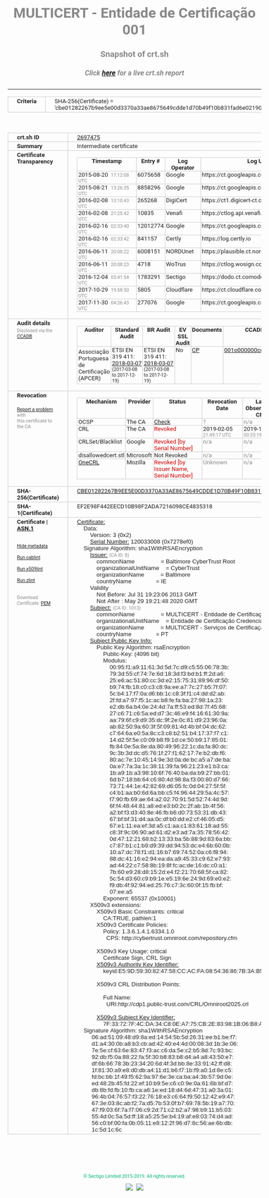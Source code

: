 # MULTICERT - Entidade de Certificação 001
### Snapshot of crt.sh
##### Click [here](https://crt.sh/?q=CBE01282267B9EE5E00D3370A33AE8675649CDDE1D70B49F10B831FAD6E02190) for a live crt.sh report

---
<!DOCTYPE HTML PUBLIC "-//W3C//DTD HTML 4.0 Transitional//EN">
<HTML>
<HEAD>
  <META http-equiv="Content-Type" content="text/html; charset=UTF-8">
  <TITLE>crt.sh | cbe01282267b9ee5e00d3370a33ae8675649cdde1d70b49f10b831fad6e02190</TITLE>
  <META name="description" content="Free CT Log Certificate Search Tool from Sectigo (formerly Comodo CA)">
  <META name="keywords" content="crt.sh, CT, Certificate Transparency, Certificate Search, SSL Certificate, Sectigo, Comodo CA">
  <LINK href="//fonts.googleapis.com/css?family=Roboto+Mono|Roboto:400,400i,700,700i" rel="stylesheet">
  <STYLE type="text/css">
    a {
      white-space: nowrap;
    }
    body {
      color: #888888;
      font: 12pt Roboto, sans-serif;
      padding-top: 10px;
      text-align: center
    }
    form {
      margin: 0px
    }
    span {
      border-radius: 10px
    }
    span.heading {
      color: #888888;
      font: 12pt Roboto, sans-serif
    }
    span.title {
      background-color: #00B373;
      color: #FFFFFF;
      font: bold 18pt Roboto, sans-serif;
      padding: 0px 5px
    }
    span.text {
      color: #888888;
      font: 10pt Roboto, sans-serif
    }
    span.whiteongrey {
      background-color: #D9D9D6;
      color: #FFFFFF;
      font: bold 18pt Roboto, sans-serif;
      padding: 0px 5px
    }
    table {
      border-collapse: collapse;
      color: #222222;
      font: 10pt Roboto, sans-serif;
      margin-left: auto;
      margin-right: auto
    }
    table.options {
      border: none;
      margin-left: 10px
    }
    td, th {
      border: 1px solid #CCCCCC;
      padding: 0px 2px;
      text-align: left;
      vertical-align: top
    }
    td.outer, th.outer {
      border: 1px solid #CCCCCC;
      padding: 2px 20px;
      text-align: left
    }
    th.heading {
      color: #888888;
      font: bold italic 12pt Roboto, sans-serif;
      padding: 20px 0px 0px;
      text-align: center
    }
    th.options, td.options {
      border: none;
      vertical-align: middle
    }
    td.text {
      font: 10pt "Roboto Mono", sans-serif;
      padding: 2px 20px
    }
    td.heading {
      border: none;
      color: #888888;
      font: 12pt Roboto, sans-serif;
      padding-top: 20px;
      text-align: center
    }
    table.lint td, th {
      text-align: center
    }
    .button {
      background-color: #00B373;
      border-radius: 10px;
      color: #FFFFFF;
      font: bold 13pt Roboto, sans-serif
    }
    .copyright {
      font: 8pt Roboto, sans-serif;
      color: #00B373
    }
    .input {
      border: 1px solid #888888;
      font-weight: bold;
      text-align: center
    }
    .small {
      font: 8pt Roboto, sans-serif;
      color: #888888
    }
    .error {
      background-color: #FFDFDF;
      color: #CC0000;
      font-weight: bold
    }
    .fatal {
      background-color: #0000AA;
      color: #FFFFFF;
      font-weight: bold
    }
    .notice {
      background-color: #FFFFDF;
      color: #606000
    }
    .warning {
      background-color: #FFEFDF;
      color: #DF6000
    }
  </STYLE>
</HEAD>
<BODY>

<TABLE>
  <TR>
    <TH class="outer">Criteria</TH>
    <TD class="outer">SHA-256(Certificate) = 'cbe01282267b9ee5e00d3370a33ae8675649cdde1d70b49f10b831fad6e02190'</TD>
  </TR>
</TABLE>
<BR>
<TABLE>
  <TR>
    <TH class="outer">crt.sh ID</TH>
    <TD class="outer"><A href="?id=2697475">2697475</A></TD>
  </TR>
  <TR>
    <TH class="outer">Summary</TH>
    <TD class="outer">Intermediate certificate</TD>
  </TR>
  <TR>
    <TH class="outer">Certificate<BR>Transparency</TH>
    <TD class="outer">
<TABLE class="options" style="margin-left:0px">
  <TR>
    <TH>Timestamp</TH>
    <TH>Entry #</TH>
    <TH>Log Operator</TH>
    <TH>Log URL</TH>
  </TR>
  <TR>
    <TD>2015-08-20&nbsp; <FONT class="small">17:12:08 UTC</FONT></TD>
    <TD>6075658</TD>
    <TD>Google</TD>
    <TD>https://ct.googleapis.com/rocketeer</TD>
  </TR>
  <TR>
    <TD>2015-08-21&nbsp; <FONT class="small">13:26:35 UTC</FONT></TD>
    <TD>8858296</TD>
    <TD>Google</TD>
    <TD>https://ct.googleapis.com/pilot</TD>
  </TR>
  <TR>
    <TD>2016-02-08&nbsp; <FONT class="small">13:10:43 UTC</FONT></TD>
    <TD>265268</TD>
    <TD>DigiCert</TD>
    <TD>https://ct1.digicert-ct.com/log</TD>
  </TR>
  <TR>
    <TD>2016-02-08&nbsp; <FONT class="small">21:25:42 UTC</FONT></TD>
    <TD>10835</TD>
    <TD>Venafi</TD>
    <TD>https://ctlog.api.venafi.com</TD>
  </TR>
  <TR>
    <TD>2016-02-16&nbsp; <FONT class="small">02:33:40 UTC</FONT></TD>
    <TD>12012774</TD>
    <TD>Google</TD>
    <TD>https://ct.googleapis.com/aviator</TD>
  </TR>
  <TR>
    <TD>2016-02-16&nbsp; <FONT class="small">02:33:42 UTC</FONT></TD>
    <TD>841157</TD>
    <TD>Certly</TD>
    <TD>https://log.certly.io</TD>
  </TR>
  <TR>
    <TD>2016-06-11&nbsp; <FONT class="small">20:08:22 UTC</FONT></TD>
    <TD>6008151</TD>
    <TD>NORDUnet</TD>
    <TD>https://plausible.ct.nordu.net</TD>
  </TR>
  <TR>
    <TD>2016-06-11&nbsp; <FONT class="small">20:08:23 UTC</FONT></TD>
    <TD>4718</TD>
    <TD>WoTrus</TD>
    <TD>https://ctlog.wosign.com</TD>
  </TR>
  <TR>
    <TD>2016-12-04&nbsp; <FONT class="small">03:41:54 UTC</FONT></TD>
    <TD>1783291</TD>
    <TD>Sectigo</TD>
    <TD>https://dodo.ct.comodo.com</TD>
  </TR>
  <TR>
    <TD>2017-10-29&nbsp; <FONT class="small">19:58:50 UTC</FONT></TD>
    <TD>5805</TD>
    <TD>Cloudflare</TD>
    <TD>https://ct.cloudflare.com/logs/nimbus2020</TD>
  </TR>
  <TR>
    <TD>2017-11-30&nbsp; <FONT class="small">04:26:43 UTC</FONT></TD>
    <TD>277076</TD>
    <TD>Google</TD>
    <TD>https://ct.googleapis.com/logs/argon2020</TD>
  </TR>
</TABLE>
    </TD>
  </TR>
  <TR>
    <TH class="outer">Audit details<BR>
      <DIV class="small" style="padding-top:3px">Disclosed via the
        <A href="//ccadb-public.secure.force.com/mozilla/PublicAllIntermediateCerts" target="_blank">CCADB</A></DIV>
    </TH>
    <TD class="outer">
<TABLE class="options" style="margin-left:0px">
  <TR>
    <TH>Auditor</TH>
    <TH>Standard Audit</TH>
    <TH>BR Audit</TH>
    <TH>EV SSL Audit</TH>
    <TH>Documents</TH>
    <TH>CCADB</TH>
    <TH>Root Owner / Certificate</TH>
  </TR>
  <TR>
    <TD style="vertical-align:middle">Associação Portuguesa de Certificação (APCER)</TD>
    <TD>ETSI EN 319 411:
      <A href="https://bug1433320.bmoattachments.org/attachment.cgi?id=8957831" target="_blank">2018-03-07</A>
      <BR><FONT style="font-size:8pt">(2017-03-08 to 2017-12-19)</FONT></TD>
    <TD>ETSI EN 319 411:
      <A href="https://bug1433320.bmoattachments.org/attachment.cgi?id=8957831" target="_blank">2018-03-07</A>
      <BR><FONT style="font-size:8pt">(2017-03-08 to 2017-12-19)</FONT></TD>
    <TD>No    <TD>
      <A href="https://pki.multicert.com/pol/cp/MULTICERT_PJ.CA3_24.1.2_0002_pt.pdf" target="blank">CP</A>
    </TD>
    <TD><A href="//ccadb.force.com/001o000000cdcpPAAQ" target="_blank">001o000000cdcpPAAQ</A></TD>
    <TD><A href="/?id=76">DigiCert</A></TD>
  </TR>
</TABLE>
    </TD>
  </TR>
  <TR>
    <TH class="outer">Revocation<BR><BR>
      <DIV class="small" style="padding-top:3px"><A href="?id=2697475&opt=problemreporting">Report a problem</A> with<BR>this certificate to the CA</DIV></TH>
    <TD class="outer">
      <TABLE class="options" style="margin-left:0px">
        <TR>
          <TH>Mechanism</TH>
          <TH>Provider</TH>
          <TH>Status</TH>
          <TH>Revocation Date</TH>
          <TH>Last Observed in CRL</TH>
          <TH>Last Checked <SPAN style="color:#CC0000;vertical-align:middle;font-size:70%;font-weight:normal">(Error)</SPAN></TH>
        </TR>
        <TR>
          <TD>OCSP</TD>
          <TD>The CA</TD>
          <TD><A href="?id=2697475&opt=ocsp">Check</A></TD>
          <TD><SPAN style="color:#888888">?</SPAN></TD>
          <TD><SPAN style="color:#888888">n/a</SPAN></TD>
          <TD><SPAN style="color:#888888">?</SPAN></TD>
        </TR>
        <TR>
          <TD>CRL</TD>
          <TD>The CA</TD>
          <TD><SPAN style="color:#CC0000">Revoked</SPAN></TD><TD>2019-02-05&nbsp; <FONT class="small">21:49:17 UTC</FONT></TD><TD>2019-11-27&nbsp; <FONT class="small">00:33:19 UTC</FONT></TD><TD>2019-12-04&nbsp; <FONT class="small">20:05:09 UTC</FONT></TD>
        </TR>
        <TR>
          <TD>CRLSet/Blacklist</TD>
          <TD>Google</TD>
          <TD><SPAN style="color:#CC0000">Revoked [by Serial Number]</SPAN></TD>
          <TD><SPAN style="color:#888888">n/a</SPAN></TD>
          <TD><SPAN style="color:#888888">n/a</SPAN></TD>
          <TD><SPAN style="color:#888888">n/a</SPAN></TD>
        </TR>
        <TR>
          <TD>disallowedcert.stl</TD>
          <TD>Microsoft</TD>
          <TD>Not Revoked</TD>
          <TD><SPAN style="color:#888888">n/a</SPAN></TD>
          <TD><SPAN style="color:#888888">n/a</SPAN></TD>
          <TD><SPAN style="color:#888888">n/a</SPAN></TD>
        </TR>
        <TR>
          <TD><A href="/mozilla-onecrl" target="_blank">OneCRL</A></TD>
          <TD>Mozilla</TD>
          <TD><SPAN style="color:#CC0000">Revoked [by Issuer Name, Serial Number]</SPAN></TD><TD><SPAN style="color:#888888">Unknown</SPAN></TD>
          <TD><SPAN style="color:#888888">n/a</SPAN></TD>
          <TD><SPAN style="color:#888888">n/a</SPAN></TD>
        </TR>
      </TABLE>
    </TD>
  </TR>
  <TR>
    <TH class="outer">SHA-256(Certificate)</TH>
    <TD class="outer"><A href="//censys.io/certificates/cbe01282267b9ee5e00d3370a33ae8675649cdde1d70b49f10b831fad6e02190">CBE01282267B9EE5E00D3370A33AE8675649CDDE1D70B49F10B831FAD6E02190</A></TD>
  </TR>
  <TR>
    <TH class="outer">SHA-1(Certificate)</TH>
    <TD class="outer">EF2E98F442EECD10B98F2ADA7216098CE4835318</TD>
  </TR>
  <TR>
    <TH class="outer">Certificate | <A href="?asn1=2697475">ASN.1</A>
      <SPAN class="small"><BR>
      <BR><BR><A href="?id=2697475&opt=nometadata">Hide metadata</A>
      <BR><BR><A href="?id=2697475&opt=cablint">Run cablint</A>
      <BR><BR><A href="?id=2697475&opt=x509lint">Run x509lint</A>
      <BR><BR><A href="?id=2697475&opt=zlint">Run zlint</A>
      <BR><BR><BR>Download Certificate: <A href="?d=2697475">PEM</A>
      </SPAN>
    </TH>
    <TD class="text"><A href="?d=2697475">Certificate:</A><BR>&nbsp;&nbsp;&nbsp;&nbsp;Data:<BR>&nbsp;&nbsp;&nbsp;&nbsp;&nbsp;&nbsp;&nbsp;&nbsp;Version:&nbsp;3&nbsp;(0x2)<BR>&nbsp;&nbsp;&nbsp;&nbsp;&nbsp;&nbsp;&nbsp;&nbsp;<A href="?serial=07278ef0">Serial&nbsp;Number:</A>&nbsp;120033008&nbsp;(0x7278ef0)<BR>&nbsp;&nbsp;&nbsp;&nbsp;Signature&nbsp;Algorithm:&nbsp;sha1WithRSAEncryption<BR>&nbsp;&nbsp;&nbsp;&nbsp;&nbsp;&nbsp;&nbsp;&nbsp;<A href="?caid=8">Issuer:</A> <SPAN class="small">(CA ID: 8)</SPAN><BR>&nbsp;&nbsp;&nbsp;&nbsp;&nbsp;&nbsp;&nbsp;&nbsp;&nbsp;&nbsp;&nbsp;&nbsp;commonName&nbsp;&nbsp;&nbsp;&nbsp;&nbsp;&nbsp;&nbsp;&nbsp;&nbsp;&nbsp;&nbsp;&nbsp;&nbsp;&nbsp;&nbsp;&nbsp;=&nbsp;Baltimore&nbsp;CyberTrust&nbsp;Root<BR>&nbsp;&nbsp;&nbsp;&nbsp;&nbsp;&nbsp;&nbsp;&nbsp;&nbsp;&nbsp;&nbsp;&nbsp;organizationalUnitName&nbsp;&nbsp;&nbsp;&nbsp;=&nbsp;CyberTrust<BR>&nbsp;&nbsp;&nbsp;&nbsp;&nbsp;&nbsp;&nbsp;&nbsp;&nbsp;&nbsp;&nbsp;&nbsp;organizationName&nbsp;&nbsp;&nbsp;&nbsp;&nbsp;&nbsp;&nbsp;&nbsp;&nbsp;&nbsp;=&nbsp;Baltimore<BR>&nbsp;&nbsp;&nbsp;&nbsp;&nbsp;&nbsp;&nbsp;&nbsp;&nbsp;&nbsp;&nbsp;&nbsp;countryName&nbsp;&nbsp;&nbsp;&nbsp;&nbsp;&nbsp;&nbsp;&nbsp;&nbsp;&nbsp;&nbsp;&nbsp;&nbsp;&nbsp;&nbsp;=&nbsp;IE<BR>&nbsp;&nbsp;&nbsp;&nbsp;&nbsp;&nbsp;&nbsp;&nbsp;Validity<BR>&nbsp;&nbsp;&nbsp;&nbsp;&nbsp;&nbsp;&nbsp;&nbsp;&nbsp;&nbsp;&nbsp;&nbsp;Not&nbsp;Before:&nbsp;Jul&nbsp;31&nbsp;19:23:06&nbsp;2013&nbsp;GMT<BR>&nbsp;&nbsp;&nbsp;&nbsp;&nbsp;&nbsp;&nbsp;&nbsp;&nbsp;&nbsp;&nbsp;&nbsp;Not&nbsp;After&nbsp;:&nbsp;May&nbsp;29&nbsp;19:21:48&nbsp;2020&nbsp;GMT<BR>&nbsp;&nbsp;&nbsp;&nbsp;&nbsp;&nbsp;&nbsp;&nbsp;<A href="?caid=1013">Subject:</A> <SPAN class="small">(CA ID: 1013)</SPAN><BR>&nbsp;&nbsp;&nbsp;&nbsp;&nbsp;&nbsp;&nbsp;&nbsp;&nbsp;&nbsp;&nbsp;&nbsp;commonName&nbsp;&nbsp;&nbsp;&nbsp;&nbsp;&nbsp;&nbsp;&nbsp;&nbsp;&nbsp;&nbsp;&nbsp;&nbsp;&nbsp;&nbsp;&nbsp;=&nbsp;MULTICERT&nbsp;-&nbsp;Entidade&nbsp;de&nbsp;Certificação&nbsp;001<BR>&nbsp;&nbsp;&nbsp;&nbsp;&nbsp;&nbsp;&nbsp;&nbsp;&nbsp;&nbsp;&nbsp;&nbsp;organizationalUnitName&nbsp;&nbsp;&nbsp;&nbsp;=&nbsp;Entidade&nbsp;de&nbsp;Certificação&nbsp;Credenciada<BR>&nbsp;&nbsp;&nbsp;&nbsp;&nbsp;&nbsp;&nbsp;&nbsp;&nbsp;&nbsp;&nbsp;&nbsp;organizationName&nbsp;&nbsp;&nbsp;&nbsp;&nbsp;&nbsp;&nbsp;&nbsp;&nbsp;&nbsp;=&nbsp;MULTICERT&nbsp;-&nbsp;Serviços&nbsp;de&nbsp;Certificação&nbsp;Electrónica&nbsp;S.A.<BR>&nbsp;&nbsp;&nbsp;&nbsp;&nbsp;&nbsp;&nbsp;&nbsp;&nbsp;&nbsp;&nbsp;&nbsp;countryName&nbsp;&nbsp;&nbsp;&nbsp;&nbsp;&nbsp;&nbsp;&nbsp;&nbsp;&nbsp;&nbsp;&nbsp;&nbsp;&nbsp;&nbsp;=&nbsp;PT<BR>&nbsp;&nbsp;&nbsp;&nbsp;&nbsp;&nbsp;&nbsp;&nbsp;<A href="?spkisha256=cf80e1fd41c1f980a81c2b1ea8ddc7c3ce9272a4612cced7a643e10afc083cde">Subject&nbsp;Public&nbsp;Key&nbsp;Info:</A><BR>&nbsp;&nbsp;&nbsp;&nbsp;&nbsp;&nbsp;&nbsp;&nbsp;&nbsp;&nbsp;&nbsp;&nbsp;Public&nbsp;Key&nbsp;Algorithm:&nbsp;rsaEncryption<BR>&nbsp;&nbsp;&nbsp;&nbsp;&nbsp;&nbsp;&nbsp;&nbsp;&nbsp;&nbsp;&nbsp;&nbsp;&nbsp;&nbsp;&nbsp;&nbsp;Public-Key:&nbsp;(4096&nbsp;bit)<BR>&nbsp;&nbsp;&nbsp;&nbsp;&nbsp;&nbsp;&nbsp;&nbsp;&nbsp;&nbsp;&nbsp;&nbsp;&nbsp;&nbsp;&nbsp;&nbsp;Modulus:<BR>&nbsp;&nbsp;&nbsp;&nbsp;&nbsp;&nbsp;&nbsp;&nbsp;&nbsp;&nbsp;&nbsp;&nbsp;&nbsp;&nbsp;&nbsp;&nbsp;&nbsp;&nbsp;&nbsp;&nbsp;00:95:f1:a9:11:61:3d:5d:7c:d9:c5:55:06:78:3b:<BR>&nbsp;&nbsp;&nbsp;&nbsp;&nbsp;&nbsp;&nbsp;&nbsp;&nbsp;&nbsp;&nbsp;&nbsp;&nbsp;&nbsp;&nbsp;&nbsp;&nbsp;&nbsp;&nbsp;&nbsp;79:3d:55:cf:74:7e:6d:18:3d:f3:bd:b1:ff:2d:a6:<BR>&nbsp;&nbsp;&nbsp;&nbsp;&nbsp;&nbsp;&nbsp;&nbsp;&nbsp;&nbsp;&nbsp;&nbsp;&nbsp;&nbsp;&nbsp;&nbsp;&nbsp;&nbsp;&nbsp;&nbsp;25:e6:ac:51:80:cc:3d:e2:15:75:31:89:96:df:50:<BR>&nbsp;&nbsp;&nbsp;&nbsp;&nbsp;&nbsp;&nbsp;&nbsp;&nbsp;&nbsp;&nbsp;&nbsp;&nbsp;&nbsp;&nbsp;&nbsp;&nbsp;&nbsp;&nbsp;&nbsp;b9:74:fb:18:c0:c3:c8:9a:ee:a7:7c:27:b5:7f:07:<BR>&nbsp;&nbsp;&nbsp;&nbsp;&nbsp;&nbsp;&nbsp;&nbsp;&nbsp;&nbsp;&nbsp;&nbsp;&nbsp;&nbsp;&nbsp;&nbsp;&nbsp;&nbsp;&nbsp;&nbsp;5c:b4:17:f7:0a:d6:bb:1c:c8:3f:f1:c4:dd:d2:ab:<BR>&nbsp;&nbsp;&nbsp;&nbsp;&nbsp;&nbsp;&nbsp;&nbsp;&nbsp;&nbsp;&nbsp;&nbsp;&nbsp;&nbsp;&nbsp;&nbsp;&nbsp;&nbsp;&nbsp;&nbsp;2f:fd:a7:97:f5:1c:ac:b8:fe:fa:ba:27:98:1a:23:<BR>&nbsp;&nbsp;&nbsp;&nbsp;&nbsp;&nbsp;&nbsp;&nbsp;&nbsp;&nbsp;&nbsp;&nbsp;&nbsp;&nbsp;&nbsp;&nbsp;&nbsp;&nbsp;&nbsp;&nbsp;e2:db:6a:b4:0e:24:4d:7a:ff:53:ed:8d:7f:45:68:<BR>&nbsp;&nbsp;&nbsp;&nbsp;&nbsp;&nbsp;&nbsp;&nbsp;&nbsp;&nbsp;&nbsp;&nbsp;&nbsp;&nbsp;&nbsp;&nbsp;&nbsp;&nbsp;&nbsp;&nbsp;27:c6:71:c6:5a:ed:d7:3c:46:e9:f4:16:61:30:9a:<BR>&nbsp;&nbsp;&nbsp;&nbsp;&nbsp;&nbsp;&nbsp;&nbsp;&nbsp;&nbsp;&nbsp;&nbsp;&nbsp;&nbsp;&nbsp;&nbsp;&nbsp;&nbsp;&nbsp;&nbsp;aa:79:6f:c9:d9:35:dc:9f:2e:0c:81:d9:23:96:0a:<BR>&nbsp;&nbsp;&nbsp;&nbsp;&nbsp;&nbsp;&nbsp;&nbsp;&nbsp;&nbsp;&nbsp;&nbsp;&nbsp;&nbsp;&nbsp;&nbsp;&nbsp;&nbsp;&nbsp;&nbsp;ab:82:50:9a:60:3f:5f:09:81:4d:4b:bf:04:dc:62:<BR>&nbsp;&nbsp;&nbsp;&nbsp;&nbsp;&nbsp;&nbsp;&nbsp;&nbsp;&nbsp;&nbsp;&nbsp;&nbsp;&nbsp;&nbsp;&nbsp;&nbsp;&nbsp;&nbsp;&nbsp;c7:64:6a:e0:5a:8c:c3:c8:b2:51:b4:17:37:f7:c1:<BR>&nbsp;&nbsp;&nbsp;&nbsp;&nbsp;&nbsp;&nbsp;&nbsp;&nbsp;&nbsp;&nbsp;&nbsp;&nbsp;&nbsp;&nbsp;&nbsp;&nbsp;&nbsp;&nbsp;&nbsp;14:d2:5f:5e:c0:09:b8:f9:1d:ce:50:b9:17:85:01:<BR>&nbsp;&nbsp;&nbsp;&nbsp;&nbsp;&nbsp;&nbsp;&nbsp;&nbsp;&nbsp;&nbsp;&nbsp;&nbsp;&nbsp;&nbsp;&nbsp;&nbsp;&nbsp;&nbsp;&nbsp;fb:84:0e:5a:8e:da:80:49:96:22:1c:da:fa:80:dc:<BR>&nbsp;&nbsp;&nbsp;&nbsp;&nbsp;&nbsp;&nbsp;&nbsp;&nbsp;&nbsp;&nbsp;&nbsp;&nbsp;&nbsp;&nbsp;&nbsp;&nbsp;&nbsp;&nbsp;&nbsp;9c:3b:3d:dc:d5:76:1f:27:f1:62:17:7e:b2:db:f6:<BR>&nbsp;&nbsp;&nbsp;&nbsp;&nbsp;&nbsp;&nbsp;&nbsp;&nbsp;&nbsp;&nbsp;&nbsp;&nbsp;&nbsp;&nbsp;&nbsp;&nbsp;&nbsp;&nbsp;&nbsp;80:ac:7e:10:45:14:9e:3d:0a:de:bc:a5:a7:de:ba:<BR>&nbsp;&nbsp;&nbsp;&nbsp;&nbsp;&nbsp;&nbsp;&nbsp;&nbsp;&nbsp;&nbsp;&nbsp;&nbsp;&nbsp;&nbsp;&nbsp;&nbsp;&nbsp;&nbsp;&nbsp;0a:e7:7a:3a:1c:38:11:39:fa:96:21:23:e1:b3:ca:<BR>&nbsp;&nbsp;&nbsp;&nbsp;&nbsp;&nbsp;&nbsp;&nbsp;&nbsp;&nbsp;&nbsp;&nbsp;&nbsp;&nbsp;&nbsp;&nbsp;&nbsp;&nbsp;&nbsp;&nbsp;1b:a9:1b:a3:98:10:6f:76:40:ba:da:b9:27:bb:01:<BR>&nbsp;&nbsp;&nbsp;&nbsp;&nbsp;&nbsp;&nbsp;&nbsp;&nbsp;&nbsp;&nbsp;&nbsp;&nbsp;&nbsp;&nbsp;&nbsp;&nbsp;&nbsp;&nbsp;&nbsp;6d:b7:18:bb:64:c6:80:4d:98:8a:f3:00:80:d7:66:<BR>&nbsp;&nbsp;&nbsp;&nbsp;&nbsp;&nbsp;&nbsp;&nbsp;&nbsp;&nbsp;&nbsp;&nbsp;&nbsp;&nbsp;&nbsp;&nbsp;&nbsp;&nbsp;&nbsp;&nbsp;73:71:44:1e:42:82:69:d6:05:fc:0d:04:27:5f:5f:<BR>&nbsp;&nbsp;&nbsp;&nbsp;&nbsp;&nbsp;&nbsp;&nbsp;&nbsp;&nbsp;&nbsp;&nbsp;&nbsp;&nbsp;&nbsp;&nbsp;&nbsp;&nbsp;&nbsp;&nbsp;c4:b1:aa:b0:6d:6a:bb:c5:f4:96:44:29:5a:4c:57:<BR>&nbsp;&nbsp;&nbsp;&nbsp;&nbsp;&nbsp;&nbsp;&nbsp;&nbsp;&nbsp;&nbsp;&nbsp;&nbsp;&nbsp;&nbsp;&nbsp;&nbsp;&nbsp;&nbsp;&nbsp;f7:90:fb:69:ae:64:a2:02:70:91:5d:52:74:4d:9d:<BR>&nbsp;&nbsp;&nbsp;&nbsp;&nbsp;&nbsp;&nbsp;&nbsp;&nbsp;&nbsp;&nbsp;&nbsp;&nbsp;&nbsp;&nbsp;&nbsp;&nbsp;&nbsp;&nbsp;&nbsp;6f:f4:48:44:81:a8:ed:e3:b0:2c:2f:ab:1b:4f:56:<BR>&nbsp;&nbsp;&nbsp;&nbsp;&nbsp;&nbsp;&nbsp;&nbsp;&nbsp;&nbsp;&nbsp;&nbsp;&nbsp;&nbsp;&nbsp;&nbsp;&nbsp;&nbsp;&nbsp;&nbsp;a2:bf:f3:d3:40:8e:46:fb:b6:d0:73:53:31:db:43:<BR>&nbsp;&nbsp;&nbsp;&nbsp;&nbsp;&nbsp;&nbsp;&nbsp;&nbsp;&nbsp;&nbsp;&nbsp;&nbsp;&nbsp;&nbsp;&nbsp;&nbsp;&nbsp;&nbsp;&nbsp;67:bf:bf:31:d4:aa:0c:df:b0:dd:e2:cf:46:05:d5:<BR>&nbsp;&nbsp;&nbsp;&nbsp;&nbsp;&nbsp;&nbsp;&nbsp;&nbsp;&nbsp;&nbsp;&nbsp;&nbsp;&nbsp;&nbsp;&nbsp;&nbsp;&nbsp;&nbsp;&nbsp;67:e1:11:ea:ef:3d:a5:c1:aa:c1:83:61:18:ad:55:<BR>&nbsp;&nbsp;&nbsp;&nbsp;&nbsp;&nbsp;&nbsp;&nbsp;&nbsp;&nbsp;&nbsp;&nbsp;&nbsp;&nbsp;&nbsp;&nbsp;&nbsp;&nbsp;&nbsp;&nbsp;c8:3f:9c:06:90:ad:61:d2:e3:ad:7a:35:78:56:42:<BR>&nbsp;&nbsp;&nbsp;&nbsp;&nbsp;&nbsp;&nbsp;&nbsp;&nbsp;&nbsp;&nbsp;&nbsp;&nbsp;&nbsp;&nbsp;&nbsp;&nbsp;&nbsp;&nbsp;&nbsp;0d:47:12:21:68:b2:13:33:ba:5b:88:9d:83:6a:bb:<BR>&nbsp;&nbsp;&nbsp;&nbsp;&nbsp;&nbsp;&nbsp;&nbsp;&nbsp;&nbsp;&nbsp;&nbsp;&nbsp;&nbsp;&nbsp;&nbsp;&nbsp;&nbsp;&nbsp;&nbsp;c7:87:b1:c1:b9:d9:39:dd:94:53:dc:e4:6b:60:0b:<BR>&nbsp;&nbsp;&nbsp;&nbsp;&nbsp;&nbsp;&nbsp;&nbsp;&nbsp;&nbsp;&nbsp;&nbsp;&nbsp;&nbsp;&nbsp;&nbsp;&nbsp;&nbsp;&nbsp;&nbsp;10:a7:dc:78:f1:d1:16:b7:69:74:52:0a:c6:f8:94:<BR>&nbsp;&nbsp;&nbsp;&nbsp;&nbsp;&nbsp;&nbsp;&nbsp;&nbsp;&nbsp;&nbsp;&nbsp;&nbsp;&nbsp;&nbsp;&nbsp;&nbsp;&nbsp;&nbsp;&nbsp;88:dc:41:16:e2:94:ea:da:a9:45:33:c9:62:e7:93:<BR>&nbsp;&nbsp;&nbsp;&nbsp;&nbsp;&nbsp;&nbsp;&nbsp;&nbsp;&nbsp;&nbsp;&nbsp;&nbsp;&nbsp;&nbsp;&nbsp;&nbsp;&nbsp;&nbsp;&nbsp;ad:44:22:c7:58:8b:19:8f:fc:ac:de:16:dc:c0:a1:<BR>&nbsp;&nbsp;&nbsp;&nbsp;&nbsp;&nbsp;&nbsp;&nbsp;&nbsp;&nbsp;&nbsp;&nbsp;&nbsp;&nbsp;&nbsp;&nbsp;&nbsp;&nbsp;&nbsp;&nbsp;7b:60:e9:28:d8:15:2d:e4:f2:21:70:68:5f:ca:82:<BR>&nbsp;&nbsp;&nbsp;&nbsp;&nbsp;&nbsp;&nbsp;&nbsp;&nbsp;&nbsp;&nbsp;&nbsp;&nbsp;&nbsp;&nbsp;&nbsp;&nbsp;&nbsp;&nbsp;&nbsp;5c:54:d3:60:c9:b9:1e:e5:19:6e:24:9d:69:e0:e2:<BR>&nbsp;&nbsp;&nbsp;&nbsp;&nbsp;&nbsp;&nbsp;&nbsp;&nbsp;&nbsp;&nbsp;&nbsp;&nbsp;&nbsp;&nbsp;&nbsp;&nbsp;&nbsp;&nbsp;&nbsp;f9:db:4f:92:94:ed:25:76:c7:3c:60:0f:15:fb:bf:<BR>&nbsp;&nbsp;&nbsp;&nbsp;&nbsp;&nbsp;&nbsp;&nbsp;&nbsp;&nbsp;&nbsp;&nbsp;&nbsp;&nbsp;&nbsp;&nbsp;&nbsp;&nbsp;&nbsp;&nbsp;07:ee:a5<BR>&nbsp;&nbsp;&nbsp;&nbsp;&nbsp;&nbsp;&nbsp;&nbsp;&nbsp;&nbsp;&nbsp;&nbsp;&nbsp;&nbsp;&nbsp;&nbsp;Exponent:&nbsp;65537&nbsp;(0x10001)<BR>&nbsp;&nbsp;&nbsp;&nbsp;&nbsp;&nbsp;&nbsp;&nbsp;X509v3&nbsp;extensions:<BR>&nbsp;&nbsp;&nbsp;&nbsp;&nbsp;&nbsp;&nbsp;&nbsp;&nbsp;&nbsp;&nbsp;&nbsp;X509v3&nbsp;Basic&nbsp;Constraints:&nbsp;critical<BR>&nbsp;&nbsp;&nbsp;&nbsp;&nbsp;&nbsp;&nbsp;&nbsp;&nbsp;&nbsp;&nbsp;&nbsp;&nbsp;&nbsp;&nbsp;&nbsp;CA:TRUE,&nbsp;pathlen:1<BR>&nbsp;&nbsp;&nbsp;&nbsp;&nbsp;&nbsp;&nbsp;&nbsp;&nbsp;&nbsp;&nbsp;&nbsp;X509v3&nbsp;Certificate&nbsp;Policies:&nbsp;<BR>&nbsp;&nbsp;&nbsp;&nbsp;&nbsp;&nbsp;&nbsp;&nbsp;&nbsp;&nbsp;&nbsp;&nbsp;&nbsp;&nbsp;&nbsp;&nbsp;Policy:&nbsp;1.3.6.1.4.1.6334.1.0<BR>&nbsp;&nbsp;&nbsp;&nbsp;&nbsp;&nbsp;&nbsp;&nbsp;&nbsp;&nbsp;&nbsp;&nbsp;&nbsp;&nbsp;&nbsp;&nbsp;&nbsp;&nbsp;CPS:&nbsp;http://cybertrust.omniroot.com/repository.cfm<BR><BR>&nbsp;&nbsp;&nbsp;&nbsp;&nbsp;&nbsp;&nbsp;&nbsp;&nbsp;&nbsp;&nbsp;&nbsp;X509v3&nbsp;Key&nbsp;Usage:&nbsp;critical<BR>&nbsp;&nbsp;&nbsp;&nbsp;&nbsp;&nbsp;&nbsp;&nbsp;&nbsp;&nbsp;&nbsp;&nbsp;&nbsp;&nbsp;&nbsp;&nbsp;Certificate&nbsp;Sign,&nbsp;CRL&nbsp;Sign<BR>&nbsp;&nbsp;&nbsp;&nbsp;&nbsp;&nbsp;&nbsp;&nbsp;&nbsp;&nbsp;&nbsp;&nbsp;<A href="?ski=e59d5930824758ccacfa085436867b3ab5044df0">X509v3&nbsp;Authority&nbsp;Key&nbsp;Identifier:</A><BR>&nbsp;&nbsp;&nbsp;&nbsp;&nbsp;&nbsp;&nbsp;&nbsp;&nbsp;&nbsp;&nbsp;&nbsp;&nbsp;&nbsp;&nbsp;&nbsp;keyid:E5:9D:59:30:82:47:58:CC:AC:FA:08:54:36:86:7B:3A:B5:04:4D:F0<BR><BR>&nbsp;&nbsp;&nbsp;&nbsp;&nbsp;&nbsp;&nbsp;&nbsp;&nbsp;&nbsp;&nbsp;&nbsp;X509v3&nbsp;CRL&nbsp;Distribution&nbsp;Points:&nbsp;<BR><BR>&nbsp;&nbsp;&nbsp;&nbsp;&nbsp;&nbsp;&nbsp;&nbsp;&nbsp;&nbsp;&nbsp;&nbsp;&nbsp;&nbsp;&nbsp;&nbsp;Full&nbsp;Name:<BR>&nbsp;&nbsp;&nbsp;&nbsp;&nbsp;&nbsp;&nbsp;&nbsp;&nbsp;&nbsp;&nbsp;&nbsp;&nbsp;&nbsp;&nbsp;&nbsp;&nbsp;&nbsp;URI:http://cdp1.public-trust.com/CRL/Omniroot2025.crl<BR><BR>&nbsp;&nbsp;&nbsp;&nbsp;&nbsp;&nbsp;&nbsp;&nbsp;&nbsp;&nbsp;&nbsp;&nbsp;<A href="?ski=7f33727f4cda34c80ea775cb2e83981b06b8a690">X509v3&nbsp;Subject&nbsp;Key&nbsp;Identifier:</A><BR>&nbsp;&nbsp;&nbsp;&nbsp;&nbsp;&nbsp;&nbsp;&nbsp;&nbsp;&nbsp;&nbsp;&nbsp;&nbsp;&nbsp;&nbsp;&nbsp;7F:33:72:7F:4C:DA:34:C8:0E:A7:75:CB:2E:83:98:1B:06:B8:A6:90<BR>&nbsp;&nbsp;&nbsp;&nbsp;Signature&nbsp;Algorithm:&nbsp;sha1WithRSAEncryption<BR>&nbsp;&nbsp;&nbsp;&nbsp;&nbsp;&nbsp;&nbsp;&nbsp;&nbsp;06:ad:51:09:48:d9:8a:ed:14:54:5b:5d:26:31:ee:b1:be:f7:<BR>&nbsp;&nbsp;&nbsp;&nbsp;&nbsp;&nbsp;&nbsp;&nbsp;&nbsp;d1:a4:30:0b:a8:b3:cb:ad:42:40:e4:4d:00:08:3d:1b:3e:06:<BR>&nbsp;&nbsp;&nbsp;&nbsp;&nbsp;&nbsp;&nbsp;&nbsp;&nbsp;7e:5e:cf:63:6e:83:47:f3:ac:c6:da:5e:c2:b5:8d:7c:93:bc:<BR>&nbsp;&nbsp;&nbsp;&nbsp;&nbsp;&nbsp;&nbsp;&nbsp;&nbsp;92:db:f5:0a:88:22:fa:5f:30:b8:83:b8:d4:a4:a8:43:50:e7:<BR>&nbsp;&nbsp;&nbsp;&nbsp;&nbsp;&nbsp;&nbsp;&nbsp;&nbsp;df:6b:66:78:3b:23:34:20:6d:4f:3d:bb:8e:33:91:42:ff:d8:<BR>&nbsp;&nbsp;&nbsp;&nbsp;&nbsp;&nbsp;&nbsp;&nbsp;&nbsp;1f:81:30:a9:e8:d0:db:a4:11:d1:b6:f7:1b:f9:a0:1d:8e:c5:<BR>&nbsp;&nbsp;&nbsp;&nbsp;&nbsp;&nbsp;&nbsp;&nbsp;&nbsp;fd:bc:bb:1f:49:f5:62:9a:97:6e:3e:ca:ba:a4:3b:57:9d:0e:<BR>&nbsp;&nbsp;&nbsp;&nbsp;&nbsp;&nbsp;&nbsp;&nbsp;&nbsp;ed:48:2b:45:fd:22:ef:10:b9:5e:c6:c0:9e:0a:61:6b:bf:d7:<BR>&nbsp;&nbsp;&nbsp;&nbsp;&nbsp;&nbsp;&nbsp;&nbsp;&nbsp;db:8b:fd:fb:10:fb:ca:a6:1e:ed:18:d4:6d:47:31:a0:3a:01:<BR>&nbsp;&nbsp;&nbsp;&nbsp;&nbsp;&nbsp;&nbsp;&nbsp;&nbsp;96:4b:04:76:57:f3:22:76:18:e3:c6:64:f9:50:12:42:e9:47:<BR>&nbsp;&nbsp;&nbsp;&nbsp;&nbsp;&nbsp;&nbsp;&nbsp;&nbsp;67:3e:03:8c:ab:f2:7a:d5:7b:53:0f:b7:69:78:5b:19:a7:70:<BR>&nbsp;&nbsp;&nbsp;&nbsp;&nbsp;&nbsp;&nbsp;&nbsp;&nbsp;47:f9:03:6f:7a:f7:06:c9:2d:71:c2:b2:a7:98:b9:11:b5:03:<BR>&nbsp;&nbsp;&nbsp;&nbsp;&nbsp;&nbsp;&nbsp;&nbsp;&nbsp;55:4d:0c:5a:5d:ff:18:a5:25:5e:b4:19:af:e8:03:74:d4:ad:<BR>&nbsp;&nbsp;&nbsp;&nbsp;&nbsp;&nbsp;&nbsp;&nbsp;&nbsp;56:c0:bf:00:fa:0b:05:11:e8:12:2f:96:d7:8c:56:ae:6b:db:<BR>&nbsp;&nbsp;&nbsp;&nbsp;&nbsp;&nbsp;&nbsp;&nbsp;&nbsp;1c:5d:1c:6c<BR>    </TD>
  </TR>
</TABLE>

  <BR><BR><BR>

  <P class="copyright">&copy; Sectigo Limited 2015-2019. All rights reserved.</P>
  <DIV>
    <A href="https://sectigo.com/"><IMG src="/sectigo_s.png"></A>
    &nbsp;<A href="https://github.com/crtsh"><IMG src="/GitHub-Mark-32px.png"></A>
  </DIV>
</BODY>
</HTML>
